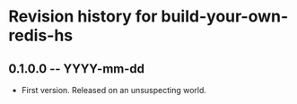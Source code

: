# Revision history for build-your-own-redis-hs

## 0.1.0.0 -- YYYY-mm-dd

* First version. Released on an unsuspecting world.
